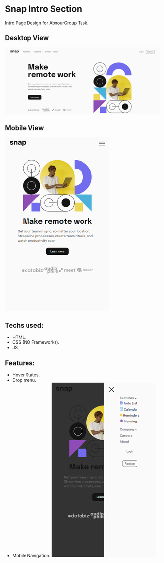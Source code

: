 # Snap Intro Section
Intro Page Design for AbnourGroup Task.

## Desktop View
![desktop-view](images/desktop-view.png)

## Mobile View
![mobile-view](images/mobile-view.png)

## Techs used:
- HTML.
- CSS (NO Frameworks).
- JS

## Features:
- Hover States.
- Drop menu.
- Mobile Navigation.
![mobile-nav-view](images/mobile-nav-view.png)